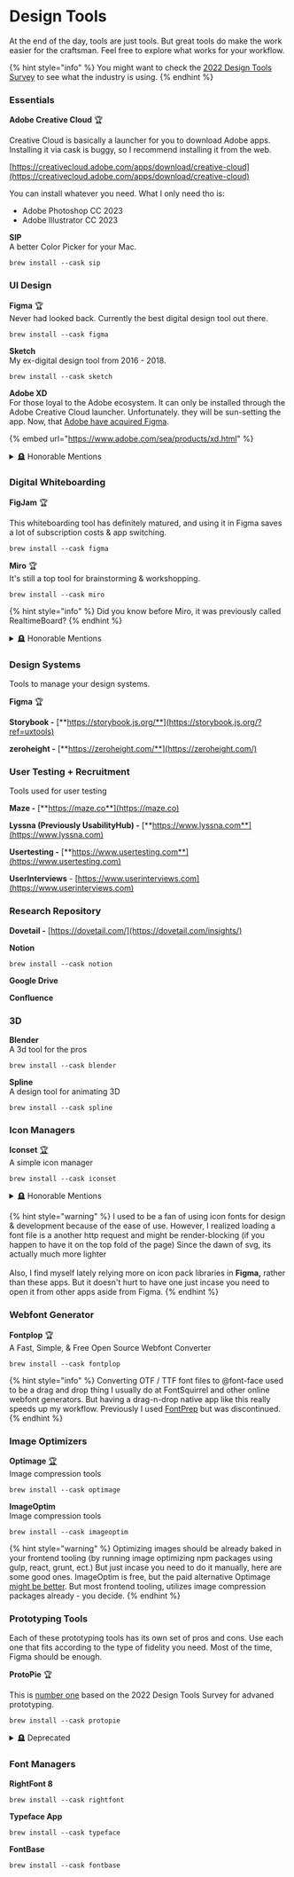 # Design Tools

At the end of the day, tools are just tools. But great tools do make the work easier for the craftsman. Feel free to explore what works for your workflow.&#x20;

{% hint style="info" %}
You might want to check the [2022 Design Tools Survey](https://uxtools.co/survey/2022) to see what the industry is using.
{% endhint %}

### **Essentials**

**Adobe Creative Cloud**  🏆

Creative Cloud is basically a launcher for you to download Adobe apps. Installing it via cask is buggy, so I recommend installing it from the web.

[https://creativecloud.adobe.com/apps/download/creative-cloud](https://creativecloud.adobe.com/apps/download/creative-cloud)

You can install whatever you need. What I only need tho is:

* Adobe Photoshop CC 2023
* Adobe Illustrator CC 2023

**SIP**\
A better Color Picker for your Mac.

```
brew install --cask sip
```

### **UI Design**

**Figma** 🏆\
Never had looked back. Currently the best digital design tool out there.

```
brew install --cask figma
```

**Sketch**\
My ex-digital design tool from 2016 - 2018.

```
brew install --cask sketch
```

**Adobe XD**\
For those loyal to the Adobe ecosystem. It can only be installed through the Adobe Creative Cloud launcher. Unfortunately. they will be sun-setting the app. Now, that [Adobe have acquired Figma](https://www.theverge.com/2022/9/17/23357404/adobe-figma-acquisition-20-billion-bet-control-creative-market-antitrust).

{% embed url="https://www.adobe.com/sea/products/xd.html" %}

<details>

<summary><span data-gb-custom-inline data-tag="emoji" data-code="1faa6">🪦</span> Honorable Mentions</summary>

**Abstract**\
Its version control for Sketch

```
brew install --cask abstract
```

I work mostly with Figma - and it has version control baked in already.

**Zeplin**\
Design to developer handoff

```
brew install --cask zeplin
```

My favorite developer handoff tool that integrates nicely with Slack. A bit redundant if you use the Invision + Sketch combo. And very redundant if you're using Figma.

**Craft**\
Excellent plugin for Sketch from Invision

```
brew install --cask craftmanager
```

</details>



### **Digital Whiteboarding**

**FigJam** 🏆

This whiteboarding tool has definitely matured, and using it in Figma saves a lot of subscription costs & app switching.

```
brew install --cask figma
```

**Miro** 🏆\
It's still a top tool for brainstorming & workshopping.

```
brew install --cask miro
```

{% hint style="info" %}
Did you know before Miro, it was previously called RealtimeBoard?
{% endhint %}

<details>

<summary><span data-gb-custom-inline data-tag="emoji" data-code="1faa6">🪦</span> Honorable Mentions</summary>

**Mural**\
Haven't used this in ages. But it's a whiteboarding tool similar to Miro.

</details>



### **Design Systems**

Tools to manage your design systems.

**Figma** 🏆

**Storybook -** [**https://storybook.js.org/**](https://storybook.js.org/?ref=uxtools)

**zeroheight -** [**https://zeroheight.com/**](https://zeroheight.com/)

###

### **User Testing + Recruitment**

Tools used for user testing

**Maze -** [**https://maze.co**](https://maze.co)

**Lyssna (Previously UsabilityHub) -** [**https://www.lyssna.com**](https://www.lyssna.com)

**Usertesting -** [**https://www.usertesting.com**](https://www.usertesting.com)

**UserInterviews** - [https://www.userinterviews.com](https://www.userinterviews.com)



### Research Repository

**Dovetail -** [https://dovetail.com/](https://dovetail.com/insights/)

**Notion**

```
brew install --cask notion
```

**Google Drive**

**Confluence**

### **3D**

**Blender**\
A 3d tool for the pros

```
brew install --cask blender 
```

**Spline**\
A design tool for animating 3D

```
brew install --cask spline 
```



### **Icon Managers**

**Iconset** [🏆](https://emojipedia.org/trophy/)\
A simple icon manager

```
brew install --cask iconset
```

<details>

<summary><span data-gb-custom-inline data-tag="emoji" data-code="1faa6">🪦</span> Honorable Mentions</summary>

**Iconjar** \
An icon Manager

```
brew install --cask iconjar
```

**Nucleo**\
An icon Manager

```
brew install --cask nucleo
```

</details>

{% hint style="warning" %}
I used to be a fan of using icon fonts for design & development because of the ease of use. However, I realized loading a font file is a another http request and might be render-blocking (if you happen to have it on the top fold of the page) Since the dawn of svg, its actually much more lighter\
\
Also, I find myself lately relying more on icon pack libraries in **Figma,** rather than these apps. But it doesn't hurt to have one just incase you need to open it from other apps aside from Figma.
{% endhint %}



###

### **Webfont Generator**

**Fontplop** 🏆\
A Fast, Simple, & Free Open Source Webfont Converter

```
brew install --cask fontplop
```

{% hint style="info" %}
Converting OTF / TTF font files to @font-face used to be a drag and drop thing I usually do at FontSquirrel and other online webfont generators. But having a drag-n-drop native app like this really speeds up my workflow. Previously I used [FontPrep](https://github.com/briangonzalez/fontprep) but was discontinued.
{% endhint %}

###

### Image Optimizers

**Optimage** [🏆](https://emojipedia.org/trophy/)\
Image compression tools

```
brew install --cask optimage
```

**ImageOptim**\
Image compression tools

```
brew install --cask imageoptim
```

{% hint style="warning" %}
Optimizing images should be already baked in your frontend tooling (by running image optimizing npm packages using gulp, react, grunt, ect.) But just incase you need to do it manually, here are some good ones. ImageOptim is free, but the paid alternative Optimage [might be better](https://optimage.app/benchmark). But most frontend tooling, utilizes image compression packages already - you decide.
{% endhint %}

### **Prototyping Tools**

Each of these prototyping tools has its own set of pros and cons. Use each one that fits according to the type of fidelity you need. Most of the time, Figma should be enough.

**ProtoPie** :trophy:

This is [number one](https://uxtools.co/survey/2022/advanced-prototyping) based on the 2022 Design Tools Survey for advaned prototyping.

```
brew install --cask protopie
```

<details>

<summary><span data-gb-custom-inline data-tag="emoji" data-code="1faa6">🪦</span> Deprecated</summary>

**Principle**

```
brew install --cask principle
```

**Flinto**

**Framer**

```
brew install --cask framer
```

**Origami Studio**

```
brew install --cask origami-studio
```



</details>

### Font Managers

**RightFont 8**

```
brew install --cask rightfont
```

**Typeface App**

```
brew install --cask typeface
```

**FontBase**

```
brew install --cask fontbase
```
